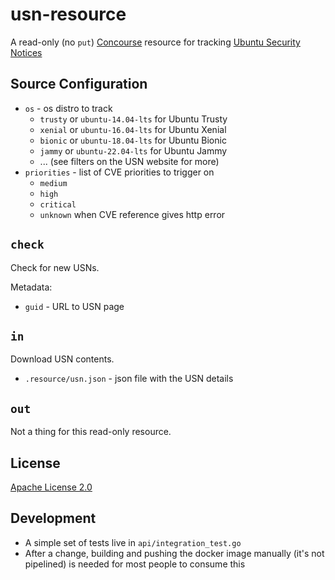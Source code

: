 # usn-resource

A read-only (no `put`) [Concourse](https://concourse.ci) resource for tracking
[Ubuntu Security Notices](https://usn.ubuntu.com/)


## Source Configuration
 * `os` - os distro to track
   * `trusty` or `ubuntu-14.04-lts` for Ubuntu Trusty
   * `xenial` or `ubuntu-16.04-lts` for Ubuntu Xenial
   * `bionic` or `ubuntu-18.04-lts` for Ubuntu Bionic
   * `jammy`  or `ubuntu-22.04-lts` for Ubuntu Jammy
   * ... (see filters on the USN website for more)
 * `priorities` - list of CVE priorities to trigger on
   * `medium`
   * `high`
   * `critical`
   * `unknown` when CVE reference gives http error


## `check`

Check for new USNs.

Metadata:

 * `guid` - URL to USN page


## `in`

Download USN contents.

 * `.resource/usn.json` - json file with the USN details


## `out`

Not a thing for this read-only resource.

## License

[Apache License 2.0](LICENSE)


## Development
- A simple set of tests live in `api/integration_test.go`
- After a change, building and pushing the docker image manually (it's not pipelined) is needed for most people to consume this
